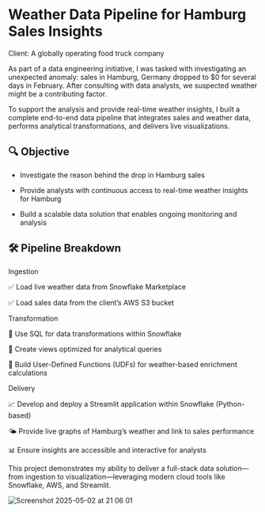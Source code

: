 # Weather Data Pipeline for Hamburg Sales Insights

Client: A globally operating food truck company

As part of a data engineering initiative, I was tasked with investigating an unexpected anomaly: sales in Hamburg, Germany dropped to $0 for several days in February. After consulting with data analysts, we suspected weather might be a contributing factor.

To support the analysis and provide real-time weather insights, I built a complete end-to-end data pipeline that integrates sales and weather data, performs analytical transformations, and delivers live visualizations.

## 🔍 Objective

- Investigate the reason behind the drop in Hamburg sales

- Provide analysts with continuous access to real-time weather insights for Hamburg

- Build a scalable data solution that enables ongoing monitoring and analysis

## 🛠️ Pipeline Breakdown

Ingestion

✅ Load live weather data from Snowflake Marketplace

✅ Load sales data from the client’s AWS S3 bucket

Transformation

🧠 Use SQL for data transformations within Snowflake

📐 Create views optimized for analytical queries

🧮 Build User-Defined Functions (UDFs) for weather-based enrichment calculations

Delivery

📈 Develop and deploy a Streamlit application within Snowflake (Python-based)

🌤️ Provide live graphs of Hamburg’s weather and link to sales performance

📊 Ensure insights are accessible and interactive for analysts

This project demonstrates my ability to deliver a full-stack data solution—from ingestion to visualization—leveraging modern cloud tools like Snowflake, AWS, and Streamlit.

![Screenshot 2025-05-02 at 21 06 01](https://github.com/user-attachments/assets/026bc1cc-3f11-4f48-8e7a-f7617487a7c0)

